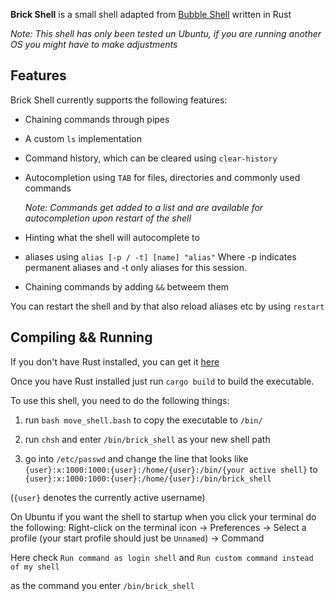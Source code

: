 **Brick Shell** is a small shell adapted from [Bubble Shell](https://github.com/JoshMcguigan/bubble-shell/) written in Rust

*Note: This shell has only been tested un Ubuntu, if you are running another OS you might have to make adjustments*
## Features

Brick Shell currently supports the following features:

- Chaining commands through pipes
- A custom `ls` implementation
- Command history, which can be cleared using `clear-history`
- Autocompletion using `TAB` for files, directories and commonly used commands

    *Note: Commands get added to a list and are available for autocompletion upon restart of the shell*
- Hinting what the shell will autocomplete to
- aliases using `alias [-p / -t] [name] "alias"` Where -p indicates permanent aliases and -t only aliases for this session.
- Chaining commands by adding ` && ` betweem them

You can restart the shell and by that also reload aliases etc by using `restart`
## Compiling && Running
If you don't have Rust installed, you can get it [here](https://www.rust-lang.org/tools/install)

Once you have Rust installed just run `cargo build` to build the executable.

To use this shell, you need to do the following things: 

1. run `bash move_shell.bash` to copy the executable to `/bin/`

2. run `chsh` and enter `/bin/brick_shell` as your new shell path

3. go into `/etc/passwd` and change the line that looks like `{user}:x:1000:1000:{user}:/home/{user}:/bin/{your active shell}`
to `{user}:x:1000:1000:{user}:/home/{user}:/bin/brick_shell`

(`{user}` denotes the currently active username)

On Ubuntu if you want the shell to startup when you click your terminal do the following: 
Right-click on the terminal icon -> Preferences -> Select a profile (your start profile should just be `Unnamed`) -> Command

Here check `Run command as login shell` and `Run custom command instead of my shell` 

as the command you enter `/bin/brick_shell`

